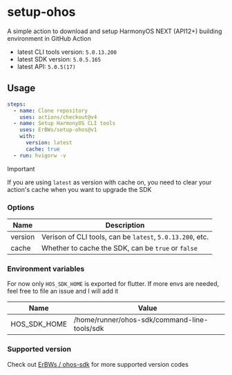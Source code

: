 # setup-ohos

A simple action to download and setup HarmonyOS NEXT (API12+) building environment in GitHub Action

- latest CLI tools version: `5.0.13.200`
- latest SDK version: `5.0.5.165`
- latest API: `5.0.5(17)`

## Usage

```yaml
steps:
  - name: Clone repository
    uses: actions/checkout@v4
  - name: Setup HarmonyOS CLI tools
    uses: ErBWs/setup-ohos@v1
    with:
      version: latest
      cache: true
  - run: hvigorw -v
```

> [!IMPORTANT]
>
> If you are using `latest` as version with cache on, you need to clear your action's cache when you want to upgrade the SDK

### Options

| Name      | Description                                               |
| --------- | --------------------------------------------------------- |
| version   | Verison of CLI tools, can be `latest`, `5.0.13.200`, etc. |
| cache     | Whether to cache the SDK, can be `true` or `false`        |

### Environment variables

For now only `HOS_SDK_HOME` is exported for flutter. If more envs are needed, feel free to file an issue and I will add it

| Name                    | Value                                          |
| ----------------------- | ---------------------------------------------- |
| HOS_SDK_HOME            | /home/runner/ohos-sdk/command-line-tools/sdk   |

### Supported version

Check out [ErBWs / ohos-sdk](https://github.com/ErBWs/ohos-sdk/releases) for more supported version codes
